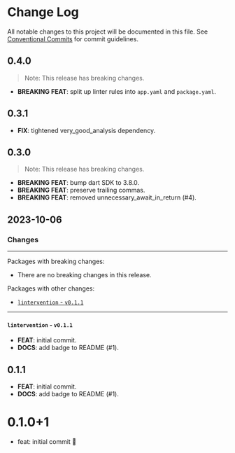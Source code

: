 # Change Log

All notable changes to this project will be documented in this file.
See [Conventional Commits](https://conventionalcommits.org) for commit guidelines.


## 0.4.0

> Note: This release has breaking changes.

 - **BREAKING** **FEAT**: split up linter rules into `app.yaml` and `package.yaml`.

## 0.3.1

 - **FIX**: tightened very_good_analysis dependency.

## 0.3.0

> Note: This release has breaking changes.

 - **BREAKING** **FEAT**: bump dart SDK to 3.8.0.
 - **BREAKING** **FEAT**: preserve trailing commas.
 - **BREAKING** **FEAT**: removed unnecessary_await_in_return (#4).


## 2023-10-06

### Changes

---

Packages with breaking changes:

 - There are no breaking changes in this release.

Packages with other changes:

 - [`lintervention` - `v0.1.1`](#lintervention---v011)

---

#### `lintervention` - `v0.1.1`

 - **FEAT**: initial commit.
 - **DOCS**: add badge to README (#1).

## 0.1.1

 - **FEAT**: initial commit.
 - **DOCS**: add badge to README (#1).

# 0.1.0+1

- feat: initial commit 🎉
